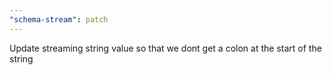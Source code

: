 ```yaml
---
"schema-stream": patch
---
```


Update streaming string value so that we dont get a colon at the start of the string
